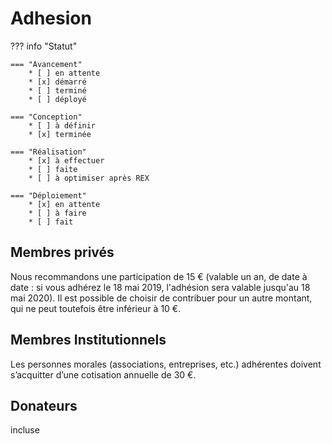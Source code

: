 
# Adhesion


??? info "Statut"

    === "Avancement"
        * [ ] en attente
        * [x] démarré
        * [ ] terminé
        * [ ] déployé

    === "Conception"
        * [ ] à définir
        * [x] terminée

    === "Réalisation"
        * [x] à effectuer
        * [ ] faite
        * [ ] à optimiser après REX

    === "Déploiement"
        * [x] en attente
        * [ ] à faire
        * [ ] fait


## Membres privés

Nous recommandons une participation de 15 € (valable un an, de date à date : si vous adhérez le 18 mai 2019, l'adhésion sera valable jusqu'au 18 mai 2020). Il est possible de choisir de contribuer pour un autre montant, qui ne peut toutefois être inférieur à 10 €. 


## Membres Institutionnels


Les personnes morales (associations, entreprises, etc.) adhérentes doivent s’acquitter d’une cotisation annuelle de 30 €. 


## Donateurs


incluse